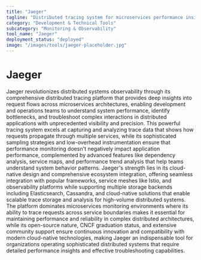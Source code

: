```yaml
---
title: "Jaeger"
tagline: "Distributed tracing system for microservices performance insights"
category: "Development & Technical Tools"
subcategory: "Monitoring & Observability"
tool_name: "Jaeger"
deployment_status: "deployed"
image: "/images/tools/jaeger-placeholder.jpg"
---
```


# Jaeger

Jaeger revolutionizes distributed systems observability through its comprehensive distributed tracing platform that provides deep insights into request flows across microservices architectures, enabling development and operations teams to understand system performance, identify bottlenecks, and troubleshoot complex interactions in distributed applications with unprecedented visibility and precision. This powerful tracing system excels at capturing and analyzing trace data that shows how requests propagate through multiple services, while its sophisticated sampling strategies and low-overhead instrumentation ensure that performance monitoring doesn't negatively impact application performance, complemented by advanced features like dependency analysis, service maps, and performance trend analysis that help teams understand system behavior patterns. Jaeger's strength lies in its cloud-native design and comprehensive ecosystem integration, offering seamless integration with popular frameworks, service meshes like Istio, and observability platforms while supporting multiple storage backends including Elasticsearch, Cassandra, and cloud-native solutions that enable scalable trace storage and analysis for high-volume distributed systems. The platform dominates microservices monitoring environments where its ability to trace requests across service boundaries makes it essential for maintaining performance and reliability in complex distributed architectures, while its open-source nature, CNCF graduation status, and extensive community support ensure continuous innovation and compatibility with modern cloud-native technologies, making Jaeger an indispensable tool for organizations operating sophisticated distributed systems that require detailed performance insights and effective troubleshooting capabilities.